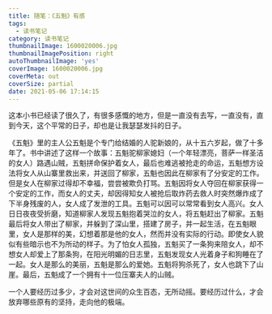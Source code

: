 ```yaml
---
title: 随笔：《五魁》有感
tags:
  - 读书笔记
category: 读书笔记
thumbnailImage: 1600020006.jpg
thumbnailImagePosition: right
autoThumbnailImage: 'yes'
coverImage: 1600020006.jpg
coverMeta: out
coverSize: partial
date: 2021-05-06 17:14:15
---
```




这本小书已经读了很久了，有很多感慨的地方，但是一直没有去写，一直没有，直到今天，这个平常的日子，却也是让我瑟瑟发抖的日子。

<!-- more -->

<!--今天上，我照常去跟家吉问个好，并把我早上阅读的吴思先生的《潜规则》推荐给她，等来的是她告诉我她结束了短暂的恋情。在我印象中五一前，也就是5天前，她还没有恋爱，这短短的5天竟经历了从恋爱到失恋，她告诉我，对方有很多缺点，但是自己刚下定决心好好在一起，就结束了。我无法想象，对于一个长期处于想恋爱，却不敢，或者说自卑于自己的过去，封锁自我内心的人来说，这是何种打击。家吉告诉我她全身都在发抖。此刻我也在发抖，我也在发抖。-->

<!--下午五点左右，一个好朋友告诉我他和我的一个好朋友发生了关系，然后之后就再也没有联系过。我发抖了，因为对方是我一直真心用心对待的人，而如今却是这样，或许我也曾喜欢过这个人，或许我也曾幻想过和她在一起的事。然而，现在距离这事过去已经三年了，我才知道。快十年了，我也心想过与她有过什么，但是并没有，而如今却发现她竟与我一好友，而且是因为我他们才认识的，发生了....。 心里久久不能平息，颤颤发抖。-->

<!--这让我想起了前不久看过的贾凹平先生的《五魁》，何其相似啊，也把这篇迟迟没有落笔的读后感记录下来。-->

《五魁》里的主人公五魁是个专门给结婚的人驼新娘的，从十五六岁起，做了十多年了。书中讲述了这样一个故事：五魁驼柳家媳妇（一个年轻漂亮，菩萨一样圣洁的女人）路遇山贼，五魁拼命保护着女人，最后也难逃被抢走的命运，五魁想方设法将女人从山寨里救出来，并送回了柳家，五魁也因此在柳家有了分安定的工作。但是女人在柳家过得却不幸福，尝尝被欺负打骂。五魁因将女人夺回在柳家获得一个安定的工作，而女人的丈夫，却因得知女人被抢后取炸药去救人时突然爆炸成了下半身残废的人，女人成了发泄的工具。五魁可以因可以常常看到女人高兴。女人日日夜夜受折磨，知道柳家人发现五魁抱着哭泣的女人，将五魁赶出了柳家。五魁最后将女人带出了柳家，并躲到了深山里，搭建了房子，并一起生活，在五魁眼里，女人是那样的美，幻想着那是他的女人，然而并没有实际的行动。即使女人貌似有些暗示也不为所动的样子。为了怕女人孤独，五魁买了一条狗来陪女人，却不想女人却爱上了那条狗，在阳光明媚的日志里，五魁发现女人光着身子和狗睡在了一起。女人是那么的美丽，五魁是那么的爱她。五魁将狗杀死了，女人也跳下了山崖。最后，五魁成了一个拥有十一位压寨夫人的山贼。

一个人要经历过多少，才会对这世间的众生百态，无所动摇。要经历过什么，才会放弃哪些原有的坚持，走向他的极端。

<!--家吉是个温柔可爱的人儿，因为小时候经历了一些事情，父母的离异，以及母亲的尝试自杀等等，对这周围的一切，都害怕着，害怕失去，也害怕得到。正如太宰治《人间失格》所说：胆小鬼连幸福也会害怕。是的，我们害怕幸福，害怕着短暂的时光随时都有可能失去。从此封锁自己，不得到便不会失去，将孤独留给自己，将痛苦留给自己。越是如此，就越渴望。越是渴望，当幸福来临是越是想要抓住。最后还是抓不住，在自己打开心扉去接受这幸福的哪一瞬间，梦幻就破灭了，幸福不在了。这一刻，生的意义是什么？而死貌似也没啥意义！所以如今这不生不死的状态，意义在哪？-->

<!--从最初的认识，到相谈甚欢的大学时光，以及最后毕业后的各奔东西，到后来你我皆有了各自的家庭。我都保持着最初的幻想，今日却得知，在我婚后第二年，你婚前，与我朋友有了关系，这或许没什么大不了，而于我而言，我多年的幻梦，这一刻却变成了朋友的现实（我知道的这一刻），有些难以接受，难以消化，或许我不该如此，或许我不该对人以真心，也或许我应该更加的主动，更加的强势，那样的话，结局应该会有所不同。往日的时光历历在目，如今却也过眼烟云，让这一切随风，也让我重新拾起曾经的那份自信，努力变成一个强势的人，一个主动的人，拿去自己想要的。-->

<!--曾今无所不谈的朋友到前两年少有联系，而如今却得知此事。人生多变啊。。。曾今的幻想，到如今，缺失想付诸现实，想摧毁，想想这些失去，以及哪些付出。终有一日，幻想会成为现实，而你我终将如何，且不可知。。。。。。-->

<!--写于20210506与王家林和杨敏联系，从王家林口中得知，在18年他在大方的时候曾与杨敏发生过关系，为此震惊，想起刚看完不就的《五魁》联系自身，觉得相似，写下此文。。。另附一首：-->

<!--十年念卿性一朝，
一朝醒来梦一场。
一场梦境又如何？
如何性友却非我？-->



